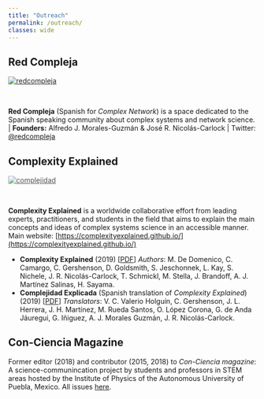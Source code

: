 ```yaml
---
title: "Outreach"
permalink: /outreach/
classes: wide
---
```


## Red Compleja

<a href="https://twitter.com/redcompleja">
<img src="{{ site.url }}{{ site.baseurl }}/assets/images/redcompleja.png" alt="redcompleja" class="full" style="opacity:0.95;filter:alpha(opacity=95);"></a>

<!--
&nbsp;
**Red Compleja** es un espacio de divulgación en Español sobre la ciencia de sistemas complejos y redes. \| Fundadores: Alfredo J. Morales-Guzmán & José R. Nicolás-Carlock \| Twitter: [@redcompleja](https://twitter.com/redcompleja)
-->

&nbsp;

**Red Compleja** (Spanish for _Complex Network_) is a space dedicated to the Spanish speaking community about complex systems and network science. \| **Founders:** Alfredo J. Morales-Guzmán & José R. Nicolás-Carlock \| Twitter: [@redcompleja](https://twitter.com/redcompleja)

## Complexity Explained

<a href="https://complexityexplained.github.io/">
<img src="{{ site.url }}{{ site.baseurl }}/assets/images/complejidad.png" alt="complejidad" class="full" style="opacity:0.75;filter:alpha(opacity=75);"></a>

&nbsp;

**Complexity Explained** is a worldwide collaborative effort from leading experts, practitioners, and students in the field that aims to explain the main concepts and ideas of complex systems science in an accessible manner. Main website: [https://complexityexplained.github.io/](https://complexityexplained.github.io/)

* **Complexity Explained** (2019) \[[PDF](https://complexityexplained.github.io/ComplexityExplained.pdf)\] _Authors_: M. De Domenico, C. Camargo, C. Gershenson, D. Goldsmith, S. Jeschonnek, L. Kay, S. Nichele, J. R. Nicolás-Carlock, T. Schmickl, M. Stella, J. Brandoff, A. J. Martínez Salinas, H. Sayama.
* **Complejidad Explicada** (Spanish translation of *Complexity Explained*\) (2019) \[[PDF](https://complexityexplained.github.io/ComplexityExplained[Spanish].pdf)\] _Translators_: V. C. Valerio Holguín, C. Gershenson, J. L. Herrera, J. H. Martínez, M. Rueda Santos, O. López Corona, G. de Anda Jáuregui, G. Iñiguez, A. J. Morales Guzmán, J. R. Nicolás-Carlock.

## Con-Ciencia Magazine
Former editor (2018) and contributor (2015, 2018) to _Con-Ciencia magazine_: A science-communincation project by students and professors in STEM areas hosted by the Institute of Physics of the Autonomous University of Puebla, Mexico. All issues [here](http://www.ifuap.buap.mx/vinculacion/revistaCon-ciencia.php).

<!-- 
[![complejidad]({{ site.url }}{{ site.baseurl }}/assets/images/complejidad.png){: .full}](https://complexityexplained.github.io/) 
-->

<!-- 
<a href="https://complexityexplained.github.io/">
<img src="{{ site.url }}{{ site.baseurl }}/assets/images/complejidad.png" alt="complejidad" class="full" style="opacity:0.75;filter:alpha(opacity=75);"></a>
-->
